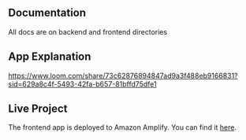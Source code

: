 ## Documentation

All docs are on backend and frontend directories

## App Explanation

https://www.loom.com/share/73c62876894847ad9a3f488eb9166831?sid=629a8c4f-5493-42fa-b657-81bffd75dfe1

## Live Project

The frontend app is deployed to Amazon Amplify. You can find it [here](https://main.d3cvottvjvgsjr.amplifyapp.com/).

